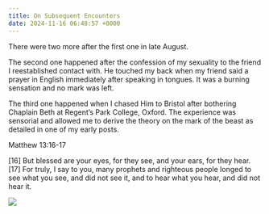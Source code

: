 ```yaml
---
title: On Subsequent Encounters
date: 2024-11-16 06:48:57 +0000
---
```


There were two more after the first one in late August.

The second one happened after the confession of my sexuality to the friend I reestablished contact with. He touched my back when my friend said a prayer in English immediately after speaking in tongues. It was a burning sensation and no mark was left.

The third one happened when I chased Him to Bristol after bothering Chaplain Beth at Regent’s Park College, Oxford. The experience was sensorial and allowed me to derive the theory on the mark of the beast as detailed in one of my early posts.

Matthew 13:16-17

[16] But blessed are your eyes, for they see, and your ears, for they hear. [17] For truly, I say to you, many prophets and righteous people longed to see what you see, and did not see it, and to hear what you hear, and did not hear it.

![](/bb9b8aadef00dc4016e63d93f7d0eef8.jpeg)